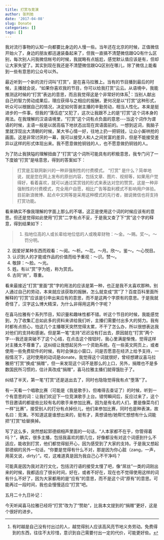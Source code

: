 ```yaml
---
title: 打赏与竞演
author: 张列弛
date: '2017-04-08'
slug: Donate
categories: []
tags: []
---
```


我对流行事物的认知一向都要比身边的人慢一些。当年还在北京的时候，正值微信开始火了，身边的朋友都迅速装备起来了，但我一直搞不清楚微信跟QQ有什么区别，每次别人问我微信帐号的时候，我就略有点尴尬，感觉默认值应该是有，但却让大家失望了。其实到现在我还是不清楚微信跟QQ区别在哪儿，除了微信上能看到一些有意思的公众号以外。

最近听到一个新的流行词叫“打赏”，是在喜马拉雅上。当有的节目播到最后的时候，主播就会说，“如果你喜欢我的节目，你可以给我打赏”云云。从语境中，我能推测这时候的“打赏”表达的意思，而且我觉得这是个非常好的体系[^1]：当别人献出自己的智力劳动成果后，理应获得与之相应的报酬，更何况是以“打赏”这种形式，听众可以根据自己的情况，决定如何答谢主播的辛勤劳动，相当人性化。本来是挺进步的一件事，但我的“落伍症”又犯了，这次让我跟不上的是“打赏”这个词本身的用法。在我理解的汉语语境里，“打赏”这个词有点负面的意思---当这个词作为谓语的时候，主语一般是以居高临下地状态出现在宾语面前的。一想到这词，我脑子里就浮现出大清朝的时候，某大爷心情一好，往地上扔一把铜钱，让众小厮哄抢的画面。这是非常讨厌的一幕，我可以接受人和人之间贫富的差异，但是不能接受差异以这样的形式体现出来。我不愿意做抢铜钱的人，也不愿意做扔铜钱的人。

为了防止我狭隘的理解扭曲了“打赏”这个词所可能具有的积极意思，我专门问了一下度娘“打赏”是啥意思，得到的答案如下：

> 打赏是互联网新兴的一种非强制性的付费模式。
“打赏” 是什么？简单地说，就是您在网上发布的原创内容，包括文章、图片、视频等，如果用户觉得好，看着喜欢，就可以通过奖赏钱的形式来表达对您的赞赏。这是一种非强制性的付费模式，完全用户自愿，相比广告等盈利模式不影响用户体验。目前新浪微博、起点中文网等是采用这种模式的先行者，据说微信也将支持打赏功能。

看来确实不像我理解的字面上那么的不堪，这正是使用这个词的时候应该有的意思。但还是觉得如此使用“打赏”二字有点不妥，于是我又查了下“赏”这个字的释意，得到结果如下：

>   1. 指地位高的人或长辈给地位低的人或晚辈财物：～金。～赐。奖～。～罚分明。  
2. 因爱好某种东西而观看：～阅。～析。～花。～月。欣～。鉴～。～心悦目。    
3. 认识到人的才能或作品的价值而给予重视：～识。赞～。   
4. 敬辞：～脸。～光。   
5. 姓。有以“赏”字为姓，称为赏氏。   
6. 古同“尚”，尊重。

看来最接近“打赏”里面“赏”字的用法的应该是第一种，也正是我不太喜欢那种。别人通过自己的劳动，本来就应该获取的报酬，怎么就变成“赏”了？百度百科里面所解释的“打赏”应该是引申出来应有的意思，而不是这两个字原有的意思。于是我就奇怪了，汉字这么博大精深，为什么非得用这两个字呢？

在喜马拉雅有个系列节目，知识量和趣味性都不错。听这个节目的时候，我能感觉到，为了收集汇总如此多的资料来讲给我们听，主播们需要付出多大的努力。我有时都有点担心，怕这几个主播哪天突然觉得太累，不干了怎么办，所以很想表达我对他们的支持和感谢。但是第一笔“支持”迟迟没有打出去，原因就在“打赏”两个字---我还是突破不了这个心结，在点击这个按钮时，我心里满是惭愧，觉得这样对主播太不尊重了。这纠结让我想起另外一个资助系统。在一些英文网页上，或者使用一些免费软件的时候，有时会弹出小窗口，问是否愿意在经济上给予支持，一般情况下，这时使用的动词是donate，我觉得这个词就很好，曾经想建议喜马拉雅把“打赏”换成“捐赠”，但一来发现这个词不是那么的上口，另外，捐赠也不是多数国民所习惯的，估计真改成“捐赠”，喜马拉雅主播们就得饿肚子了。

纠结了半天，第一笔“打赏”还是送出去了，同时也隐隐觉得我有点"堕落"了。

有一天看一个唱歌比赛（可能是《我是歌手》，但难得去查证了）的时候，听到一个有意思的词：让我们欢迎下一位竞演歌手上台。错愕瞬间后，反应过来了，这个节目邀请的都是些比较有名的歌手来参加比赛。因为是有名的人们，要是像菜鸟们一样“比赛”，接受别人的打分有点掉份儿，他们来参加比赛，同时也是种表演，故名曰：竞演。不知道这是谁想出来的，挺有才，真想请他/她帮忙想想有什么词能把“打赏”给替换掉。

写了这么多，突然想起郭德纲相声里面的一句话，“人本家都不在乎，你管得着吗？”，确实，很多主播，包括我喜欢的那几位，好像都没有对这个词感到什么不适应，能收到打赏，他们都觉得挺开心，因为感受到了大家的支持。于是我又想起郭德纲的另外一句话，“你要是觉得有什么不对，那是因为你心脏（zang，一声，用英文说，dirty）”。哎，这难道真是因为我自己心不干净吗？

可能真是因为我对流行文化，包括流行语的接受太慢了吧，像“屌丝”一类的词刚出来的时候，我都适应了很长时间，好在，或者不好在，现在也不觉得使用这样的词有什么不好了，因为大家都用的是“应有”的意思，而不是这个词“原有”的意思。可能再过一段时间，我也会慢慢适应“打赏”吧。

五月二十九日补记：

今天听闻喜马拉雅已经将“打赏”改为了“赞助”，比我本文提到的“捐赠”更好，这是个很好的进步。



[^1]: 有时越是自己没有付出过的人，越觉得别人应该高风亮节地义务劳动。免费得到的东西，往往不太珍惜，意识到自己需要付出一定的代价，可能更好些。
